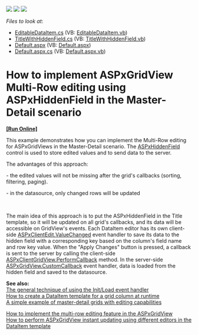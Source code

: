 <!-- default badges list -->
![](https://img.shields.io/endpoint?url=https://codecentral.devexpress.com/api/v1/VersionRange/128540997/13.1.4%2B)
[![](https://img.shields.io/badge/Open_in_DevExpress_Support_Center-FF7200?style=flat-square&logo=DevExpress&logoColor=white)](https://supportcenter.devexpress.com/ticket/details/E4111)
[![](https://img.shields.io/badge/📖_How_to_use_DevExpress_Examples-e9f6fc?style=flat-square)](https://docs.devexpress.com/GeneralInformation/403183)
<!-- default badges end -->
<!-- default file list -->
*Files to look at*:

* [EditableDataItem.cs](./CS/WebSite/App_Code/EditableDataItem.cs) (VB: [EditableDataItem.vb](./VB/WebSite/App_Code/EditableDataItem.vb))
* [TitleWithHiddenField.cs](./CS/WebSite/App_Code/TitleWithHiddenField.cs) (VB: [TitleWithHiddenField.vb](./VB/WebSite/App_Code/TitleWithHiddenField.vb))
* [Default.aspx](./CS/WebSite/Default.aspx) (VB: [Default.aspx](./VB/WebSite/Default.aspx))
* [Default.aspx.cs](./CS/WebSite/Default.aspx.cs) (VB: [Default.aspx.vb](./VB/WebSite/Default.aspx.vb))
<!-- default file list end -->
# How to implement ASPxGridView Multi-Row editing using ASPxHiddenField in the Master-Detail scenario
<!-- run online -->
**[[Run Online]](https://codecentral.devexpress.com/e4111/)**
<!-- run online end -->


<p>This example demonstrates how you can implement the Multi-Row editing for ASPxGridViews in the Master-Detail scenario. The <a href="http://documentation.devexpress.com/#AspNet/CustomDocument5767"><u>ASPxHiddenField</u></a> control is used to store edited values and to send data to the server.</p><p>The advantages of this approach:</p><p>  - the edited values will not be missing after the grid's callbacks (sorting, filtering, paging).</p><p>  - in the datasource, only changed rows will be updated</p><br />
<p>The main idea of this approach is to put the ASPxHiddenField in the Title template, so it will be updated on all grid's callbacks, and its data will be accessible on GridView's events. Each DataItem editor has its own client-side <a href="http://documentation.devexpress.com/#AspNet/DevExpressWebASPxEditorsScriptsASPxClientEdit_ValueChangedtopic"><u>ASPxClientEdit.ValueChanged</u></a> event handler to save its data to the hidden field with a corresponding key based on the column's field name and row key value. When the "Apply Changes" button is pressed, a callback is sent to the server by calling the client-side <a href="http://documentation.devexpress.com/#AspNet/DevExpressWebASPxGridViewScriptsASPxClientGridView_PerformCallbacktopic"><u>ASPxClientGridView.PerformCallback</u></a> method. In the server-side <a href="http://documentation.devexpress.com/#AspNet/DevExpressWebASPxGridViewASPxGridView_CustomCallbacktopic"><u>ASPxGridView.CustomCallback</u></a> event handler, data is loaded from the hidden field and saved to the datasource.</p><p><strong>See also:<br />
</strong><a href="https://www.devexpress.com/Support/Center/p/K18282">The general technique of using the Init/Load event handler</a><br />
<a href="https://www.devexpress.com/Support/Center/p/E293">How to create a DataItem template for a grid column at runtime</a><br />
<a href="https://www.devexpress.com/Support/Center/p/E248">A simple example of master-detail grids with editing capabilities</a></p><p><a href="https://www.devexpress.com/Support/Center/p/E324">How to implement the multi-row editing feature in the ASPxGridView</a><br />
<a href="https://www.devexpress.com/Support/Center/p/E2333">How to perform ASPxGridView instant updating using different editors in the DataItem template</a></p>

<br/>


